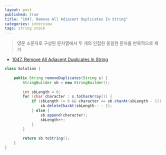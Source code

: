 ```yaml
---
layout: post
published: true
title: "1047. Remove All Adjacent Duplicates In String"
categories: interview
tags: string stack
---
```


> 영문 소문자로 구성된 문자열에서 두 개의 인접한 동일한 문자를 반복적으로 제거

- [1047. Remove All Adjacent Duplicates In String](https://leetcode.com/problems/remove-all-adjacent-duplicates-in-string/)

```java
class Solution {
    
    public String removeDuplicates(String s) {
        StringBuilder sb = new StringBuilder();
        
        int sbLength = 0;
        for (char character : s.toCharArray()) {
            if (sbLength != 0 && character == sb.charAt(sbLength - 1)) {
                sb.deleteCharAt(sbLength-- - 1);
            } else {
                sb.append(character);
                sbLength++;
            }
        }
        
        return sb.toString();
    }
}
```
